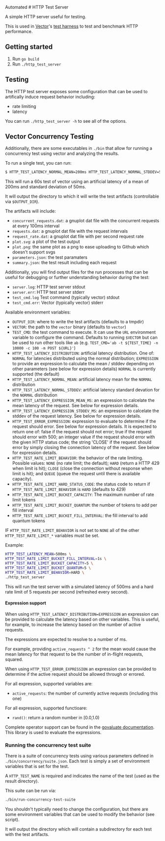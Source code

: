 Automated # HTTP Test Server

A simple HTTP server useful for testing.

This is used in [Vector]'s [test harness] to test and benchmark HTTP performance.

## Getting started

1. Run `go build`
2. Run `./http_test_server`

## Testing

The HTTP test server exposes some configuration that can be used to artifically
induce request behavior including:

* rate limiting
* latency

You can run `./http_test_server -h` to see all of the options.

## Vector Concurrency Testing

Additionally, there are some executables in `./bin` that allow for running
a concurrency test using vector and analyzing the results.

To run a single test, you can run:

```bash
$ HTTP_TEST_LATENCY_NORMAL_MEAN=200ms HTTP_TEST_LATENCY_NORMAL_STDDEV=50ms TEST_TIME=60 ./bin/run-concurrency-test
```

This will run a 60s test of vector using an artificial latency of a mean of
200ms and standard deviation of 50ms.

It will output the directory to which it will write the test artifacts
(controllable via `$OUTPUT_DIR`).

The artifacts will include:

* `concurrent_requests.dat`: a gnuplot dat file with the concurrent requests at
  every 100ms interval
* `requests.dat`: a gnuplot dat file with the request intervals
* `request_rate.dat`: a gnuplot dat file with per second request rate
* `plot.svg`: a plot of the test output
* `plot.png`: the same plot as a png to ease uploading to Github
  which doesn't support svgs
* `parameters.json`: the test paramaters
* `summary.json`: the test result including each request

Additionally, you will find output files for the run processes that can be
useful for debugging or further understanding behavior during the test:

* `server.log`: HTTP test server stdout
* `server.err`: HTTP test server stderr
* `test_cmd.log` Test command (typically vector) stdout
* `test_cmd.err`: Vector (typically vector) stderr

Available environment variables:

* `OUTPUT_DIR`: where to write the test artifacts (defaults to a tmpdir)
* `VECTOR`: the path to the `vector` binary (defaults to `vector`)
* `TEST_CMD`: the test command to execute. It can use the `URL` environment
  variable to configure the command. Defaults to running `$VECTOR` but can be
  used to run other tools like `ab` (e.g. `TEST_CMD='ab -t ${TEST_TIME} -n 10000
  -c 100 -m POST ${URL}'`)
* `HTTP_TEST_LATENCY_DISTRIBUTION`: artificial latency distribution. One of:
  `NORMAL` for latencies distributed using the normal distribution; `EXPRESSION`
  to provide an expression to calculate the mean / stddev depending on other
  parameters (see below for expression details)
  `NORMAL` is currently supported (the default)
* `HTTP_TEST_LATENCY_NORMAL_MEAN`: artificial latency mean for the `NORMAL`
  distribution
* `HTTP_TEST_LATENCY_NORMAL_STDDEV`: artificial latency standard devation for
  the `NORMAL` distribution
* `HTTP_TEST_LATENCY_EXPRESSION_MEAN_MS`: an expression to calcelate the mean
  latency of the request. See below for expression details.
* `HTTP_TEST_LATENCY_EXPRESSION_STDDEV_MS`: an expression to calcelate the
  stddev of the request latency. See below for expression details.
* `HTTP_TEST_ERROR_EXPRESSION`: expression to evaluate to determine if the request should error. See below for expression details. It is expected to return one of: false if the request should not error; true if the request should error with 500; an integer value if the request should error with the given HTTP status code; the string 'CLOSE' if the request should error by simply closing the connection
  latency of the request. See below for expression details.
* `HTTP_TEST_RATE_LIMIT_BEHAVIOR`: the behavior of the rate limiting. Possible
  values: `NONE` (no rate limit; the default); `HARD` (return a HTTP 429 when
  limit is hit); `CLOSE` (close the connection without response when limit is
  hit); and `QUEUE` (queue the request until there is available capacity).
* `HTTP_TEST_RATE_LIMIT_HARD_STATUS_CODE`: the status code to return if
  `HTTP_TEST_RATE_LIMIT_BEHAVIOR` is `HARD` (defaults to 429)
* `HTTP_TEST_RATE_LIMIT_BUCKET_CAPACITY`: The maximum number of rate limit
  tokens
* `HTTP_TEST_RATE_LIMIT_BUCKET_QUANTUM`: the number of tokens to add per fill
  interval
* `HTTP_TEST_RATE_LIMIT_BUCKET_FILL_INTERVAL`: the fill interval to add quantum
  tokens

IF `HTTP_TEST_RATE_LIMIT_BEHAVIOR` is not set to `NONE` all of the other
`HTTP_TEST_RATE_LIMIT_*` variables must be set.

Example:

```bash
HTTP_TEST_LATENCY_MEAN=500ms \
HTTP_TEST_RATE_LIMIT_BUCKET_FILL_INTERVAL=1s \
HTTP_TEST_RATE_LIMIT_BUCKET_CAPACITY=5 \
HTTP_TEST_RATE_LIMIT_BUCKET_QUANTUM=5 \
HTTP_TEST_RATE_LIMIT_BEHAVIOR=HARD \
./http_test_server
```

This will run the test server with a simulated latency of 500ms and a hard rate
limit of 5 requests per second (refreshed every second).

#### Expression support

When using `HTTP_TEST_LATENCY_DISTRIBUTION=EXPRESSION` an expression can be
provided to calculate the latency based on other variables. This is useful, for
example, to increase the latency based on the number of active requests.

The expressions are expected to resolve to a number of ms.

For example, providing `active_requests ^ 2` for the mean would cause the mean
latency for that request to be the number of in-flight requests, squared.

When using `HTTP_TEST_ERROR_EXPRESSION` an expression can be provided to
determine if the active request should be allowed through or errored.

For all expression, supported variables are:

* `active_requests`: the number of currently active requests (including this
  one)

For all expression, supported functioare:

* `rand()`: return a random number in [0.0,1.0)

Complete operator support can be found in the [govaluate
documentation](https://github.com/Knetic/govaluate/blob/master/MANUAL.md#operators).
This library is used to evaluate the expressions.

### Running the concurrency test suite

There is a suite of concurrency tests using various parameters defined in
`./bin/concurrency/suite.json`. Each test is simply a set of environment
variables that is set for the test.

A `HTTP_TEST_NAME` is required and indicates the name of the test (used as the
result directory).

This suite can be run via:

```bash
./bin/run-concurrency-test-suite
```

You shouldn't typically need to change the configuration, but there are some
environment variables that can be used to modify the behavior (see script).

It will output the directory which will contain a subdirectory for each test
with the test artifacts.

[test harness]: https://github.com/timberio/vector-test-harness
[Vector]: https://github.com/timberio/vector
